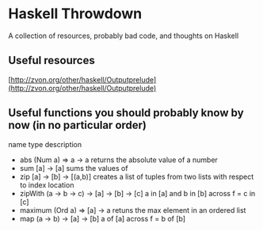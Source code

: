 # Haskell Throwdown
A collection of resources, probably bad code, and thoughts on Haskell

## Useful resources
[http://zvon.org/other/haskell/Outputprelude](http://zvon.org/other/haskell/Outputprelude)

## Useful functions you should probably know by now (in no particular order)
name                type                                    description
- abs               (Num a) => a -> a                       returns the absolute value of a number    
- sum               [a] -> [a]                              sums the values of 
- zip               [a] -> [b] -> [(a,b)]                   creates a list of tuples from two lists with respect to index location
- zipWith           (a -> b -> c) -> [a] -> [b] -> [c]      a in [a] and b in [b] across f = c in [c]
- maximum           (Ord a) => [a] -> a                     retuns the max element in an ordered list
- map               (a -> b) -> [a] -> [b]                  a of [a] across f = b of [b]